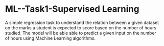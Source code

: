 # ML--Task1-Supervised Learning


A simple regression task to understand the relation between a given dataset on the marks a student is expected to score based on the number of hours studied. The model will be able able to predict a given input on the number of hours using Machine Learning algorithms.
